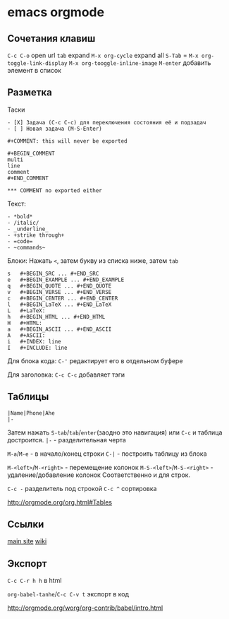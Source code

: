 emacs orgmode
=============

Сочетания клавиш
----------------

`C-c C-o` open url
`tab` expand
`M-x org-cycle` expand all
`S-Tab` = `M-x org-toggle-link-display`
`M-x org-tooggle-inline-image`
`M-enter` добавить элемент в список

Разметка
--------

Таски

    - [X] Задача (C-c C-c) для переключения состояния её и подзадач
    - [ ] Новая задача (M-S-Enter)
    
    #+COMMENT: this will never be exported

    #+BEGIN_COMMENT
    multi
    line
    comment
    #+END_COMMENT

    *** COMMENT no exported either

Текст:

    - *bold*
    - /italic/
    - _underline_
    - +strike through+
    - =code=
    - ~commands~

Блоки: Нажать `<`, затем букву из списка ниже, затем `tab`

    s 	#+BEGIN_SRC ... #+END_SRC
    e 	#+BEGIN_EXAMPLE ... #+END_EXAMPLE
    q 	#+BEGIN_QUOTE ... #+END_QUOTE
    v 	#+BEGIN_VERSE ... #+END_VERSE
    c 	#+BEGIN_CENTER ... #+END_CENTER
    l 	#+BEGIN_LaTeX ... #+END_LaTeX
    L 	#+LaTeX:
    h 	#+BEGIN_HTML ... #+END_HTML
    H 	#+HTML:
    a 	#+BEGIN_ASCII ... #+END_ASCII
    A 	#+ASCII:
    i 	#+INDEX: line
    I 	#+INCLUDE: line 

Для блока кода: `C-'` редактирует его в отдельном буфере

Для заголовка: `C-c C-c` добавляет тэги

Таблицы
-------

    |Name|Phone|Ahe
    |-

Затем нажать `S-tab`/`tab`/`enter`(заодно это навигация) или `C-c` и таблица достроится.
`|-` - разделительная черта

`M-a`/`M-e` - в начало/конец строки
`C-|` - построить таблицу из блока
    
`M-<left>`/`M-<right>` - перемещение колонок
`M-S-<left>`/`M-S-<right>` - удаление/добавление колонок
Соответственно и для строк.

`С-с -` разделитель под строкой
`C-c ^` сортировка

http://orgmode.org/org.html#Tables

Ссылки
------

[main site](http://orgmode.org/manual/index.html)
[wiki](http://en.wikipedia.org/wiki/Org-mode)

Экспорт
-------

`C-c C-r h h` в html

`org-babel-tanhe`/`C-c C-v t` экспорт в код

http://orgmode.org/worg/org-contrib/babel/intro.html
